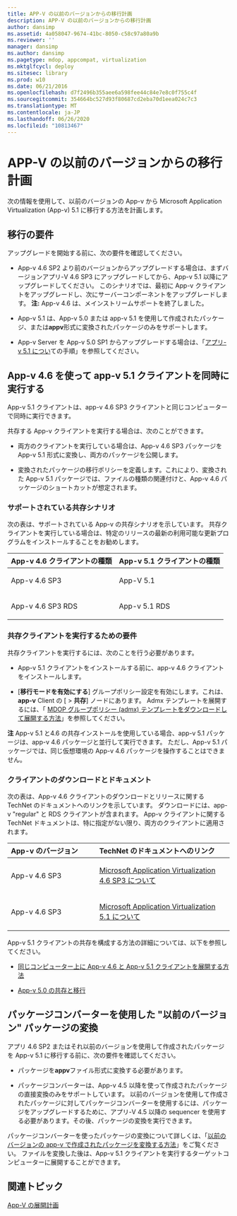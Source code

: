 ```yaml
---
title: APP-V の以前のバージョンからの移行計画
description: APP-V の以前のバージョンからの移行計画
author: dansimp
ms.assetid: 4a058047-9674-41bc-8050-c58c97a80a9b
ms.reviewer: ''
manager: dansimp
ms.author: dansimp
ms.pagetype: mdop, appcompat, virtualization
ms.mktglfcycl: deploy
ms.sitesec: library
ms.prod: w10
ms.date: 06/21/2016
ms.openlocfilehash: d7f2496b355aee6a598fee44c84e7e8c0f755c4f
ms.sourcegitcommit: 354664bc527d93f80687cd2eba70d1eea024c7c3
ms.translationtype: MT
ms.contentlocale: ja-JP
ms.lasthandoff: 06/26/2020
ms.locfileid: "10813467"
---
```

# APP-V の以前のバージョンからの移行計画


次の情報を使用して、以前のバージョンの App-v から Microsoft Application Virtualization (App-v) 5.1 に移行する方法を計画します。

## 移行の要件


アップグレードを開始する前に、次の要件を確認してください。

-   App-v 4.6 SP2 より前のバージョンからアップグレードする場合は、まずバージョンアプリ-V 4.6 SP3 にアップグレードしてから、App-v 5.1 以降にアップグレードしてください。 このシナリオでは、最初に App-v クライアントをアップグレードし、次にサーバーコンポーネントをアップグレードします。
**注:** App-v 4.6 は、メインストリームサポートを終了しました。

-   App-v 5.1 は、App-v 5.0 または app-v 5.1 を使用して作成されたパッケージ、または**appv**形式に変換されたパッケージのみをサポートします。

-   App-v Server を App-v 5.0 SP1 からアップグレードする場合は、「[アプリ-v 5.1 につい](about-app-v-51.md#bkmk-migrate-to-51)ての手順」を参照してください。

## App-v 4.6 を使って app-v 5.1 クライアントを同時に実行する


App-v 5.1 クライアントは、app-v 4.6 SP3 クライアントと同じコンピューターで同時に実行できます。

共存する App-v クライアントを実行する場合は、次のことができます。

-   両方のクライアントを実行している場合は、App-v 4.6 SP3 パッケージを App-v 5.1 形式に変換し、両方のパッケージを公開します。

-   変換されたパッケージの移行ポリシーを定義します。これにより、変換された App-v 5.1 パッケージでは、ファイルの種類の関連付けと、App-v 4.6 パッケージのショートカットが想定されます。

### サポートされている共存シナリオ

次の表は、サポートされている App-v の共存シナリオを示しています。 共存クライアントを実行している場合は、特定のリリースの最新の利用可能な更新プログラムをインストールすることをお勧めします。

<table>
<colgroup>
<col width="50%" />
<col width="50%" />
</colgroup>
<thead>
<tr class="header">
<th align="left">App-v 4.6 クライアントの種類</th>
<th align="left">App-v 5.1 クライアントの種類</th>
</tr>
</thead>
<tbody>
<tr class="odd">
<td align="left"><p>App-v 4.6 SP3</p></td>
<td align="left"><p>App-V 5.1</p></td>
</tr>
<tr class="even">
<td align="left"><p>App-v 4.6 SP3 RDS</p></td>
<td align="left"><p>App-v 5.1 RDS</p></td>
</tr>
</tbody>
</table>

 

### 共存クライアントを実行するための要件

共存クライアントを実行するには、次のことを行う必要があります。

-   App-v 5.1 クライアントをインストールする前に、app-v 4.6 クライアントをインストールします。

-   [**移行モードを有効にする**] グループポリシー設定を有効にします。これは、 **app-v** Client の [ &gt; **共存**] ノードにあります。 Admx テンプレートを展開するには、「 [MDOP グループポリシー (admx) テンプレートをダウンロードして展開する方法](https://technet.microsoft.com/library/dn659707.aspx)」を参照してください。

**注** App-v 5.1 と4.6 の共存インストールを使用している場合、app-v 5.1 パッケージは、app-v 4.6 パッケージと並行して実行できます。 ただし、App-v 5.1 パッケージでは、同じ仮想環境の App-v 4.6 パッケージを操作することはできません。

 

### クライアントのダウンロードとドキュメント

次の表は、App-v 4.6 クライアントのダウンロードとリリースに関する TechNet のドキュメントへのリンクを示しています。 ダウンロードには、app-v "regular" と RDS クライアントが含まれます。 App-v クライアントに関する TechNet ドキュメントは、特に指定がない限り、両方のクライアントに適用されます。

<table>
<colgroup>
<col width="33%" />
<col width="50%" />
</colgroup>
<thead>
<tr class="header">
<th align="left">App-v のバージョン</th>
<th align="left">TechNet のドキュメントへのリンク</th>
</tr>
</thead>
<tbody>
<tr class="odd">
<td align="left"><p>App-v 4.6 SP3</p></td>
<td align="left"><p><a href="https://technet.microsoft.com/library/dn511019.aspx" data-raw-source="[About Microsoft Application Virtualization 4.6 SP3](https://technet.microsoft.com/library/dn511019.aspx)">Microsoft Application Virtualization 4.6 SP3 について</a></p></td>
</tr>
<tr class="even">
<td align="left"><p>App-v 4.6 SP3</p></td>
<td align="left"><p><a href="about-app-v-51.md" data-raw-source="[About Microsoft Application Virtualization 5.1](about-app-v-51.md)">Microsoft Application Virtualization 5.1 について</a></p></td>
</tr>
</tbody>
</table>

 

App-v 5.1 クライアントの共存を構成する方法の詳細については、以下を参照してください。

-   [同じコンピューター上に App-v 4.6 と App-v 5.1 クライアントを展開する方法](how-to-deploy-the-app-v-46-and-the-app-v--51-client-on-the-same-computer.md)

-   [App-v 5.0 の共存と移行](https://technet.microsoft.com/windows/jj835811.aspx)

## <a href="" id="converting--previous-version--packages-using-the-package-converter-"></a>パッケージコンバーターを使用した "以前のバージョン" パッケージの変換


アプリ 4.6 SP2 またはそれ以前のバージョンを使用して作成されたパッケージを App-v 5.1 に移行する前に、次の要件を確認してください。

-   パッケージを**appv**ファイル形式に変換する必要があります。

-   パッケージコンバーターは、App-v 4.5 以降を使って作成されたパッケージの直接変換のみをサポートしています。 以前のバージョンを使用して作成されたパッケージに対してパッケージコンバーターを使用するには、パッケージをアップグレードするために、アプリ-V 4.5 以降の sequencer を使用する必要があります。その後、パッケージの変換を実行できます。

パッケージコンバーターを使ったパッケージの変換について詳しくは、「[以前のバージョンの app-v で作成されたパッケージを変換する方法](how-to-convert-a-package-created-in-a-previous-version-of-app-v51.md)」をご覧ください。 ファイルを変換した後は、App-v 5.1 クライアントを実行するターゲットコンピューターに展開することができます。






## 関連トピック


[App-V の展開計画](planning-to-deploy-app-v51.md)

 

 





